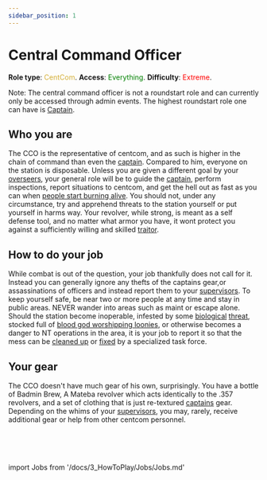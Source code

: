 ```yaml
---
sidebar_position: 1
---
```


# Central Command Officer
**Role type**: <font color= "#D4AF37">CentCom</font>. **Access**: <font color="green">Everything</font>. **Difficulty**: <font color="Red">Extreme</font>.



Note: The central command officer is not a roundstart role and can currently only be accessed through admin events. The highest roundstart role one can have is [Captain](\3_HowToPlay\Jobs\Command_roles\Captain.md).


## Who you are

The CCO is the representative of centcom, and as such is higher in the chain of command than even the [captain](\3_HowToPlay\Jobs\Command_roles\Captain.md). Compared to him, everyone on the station is disposable. Unless you are given a different goal by your [overseers](\3_HowToPlay\Jobs\Protagonist_roles\Special\Admin.md), your general role will be to guide the [captain](\3_HowToPlay\Jobs\Command_roles\Captain.md), perform inspections, report situations to centcom, and get the hell out as fast as you can when [people start burning alive](\3_HowToPlay\Guides\General_guides\Battle-royale.md). You should not, under any circumstance, try and apprehend threats to the station yourself or put yourself in harms way. Your revolver, while strong, is meant as a self defense tool, and no matter what armor you have, it wont protect you against a sufficiently willing and skilled [traitor](\3_HowToPlay\Jobs\Antagonist_roles\Traitor.md).



## How to do your job

While combat is out of the question, your job thankfully does not call for it. Instead you can generally ignore any thefts of the captains gear,or assassinations of officers and instead report them to your [supervisors](\3_HowToPlay\Jobs\Protagonist_roles\Special\Admin.md). To keep yourself safe, be near two or more people at any time and stay in public areas. NEVER wander into areas such as maint or escape alone. Should the station become inoperable, infested by some [biological](\3_HowToPlay\Jobs\Antagonist_roles\Blob.md) [threat](\3_HowToPlay\Jobs\Antagonist_roles\Xenomorph.md), stocked full of [blood god worshipping loonies](Blood-cult.md), or otherwise becomes a danger to NT operations in the area, it is your job to report it so that the mess can be [cleaned up](\3_HowToPlay\Jobs\Protagonist_roles\Centcom_roles\Death-Squad.md) or [fixed](\3_HowToPlay\Jobs\Protagonist_roles\Centcom_roles\Emergency-Response-Team.md) by a specialized task force.



## Your gear

The CCO doesn't have much gear of his own, surprisingly. You have a bottle of Badmin Brew, A Mateba revolver which acts identically to the .357 revolvers, and a set of clothing that is just re-textured [captains](\3_HowToPlay\Jobs\Command_roles\Captain.md) gear. Depending on the whims of your [supervisors](\3_HowToPlay\Jobs\Protagonist_roles\Special\Admin.md), you may, rarely, receive additional gear or help from other centcom personnel.

  <br/>
<br/>
<br/>

import Jobs from '/docs/3_HowToPlay/Jobs/Jobs.md'

<Jobs />

